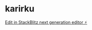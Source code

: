 # karirku

[Edit in StackBlitz next generation editor ⚡️](https://stackblitz.com/~/github.com/zanwaar/karirku)